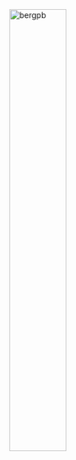 <img src="https://github-readme-stats.vercel.app/api?username=bergpb&show_icons=true" width="45%" alt="bergpb" align='left' />
